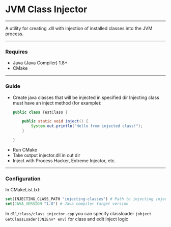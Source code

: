 # JVM Class Injector
___
A utility for creating .dll with injection of installed classes into the JVM process.
___
### Requires
+ Java (Java Compiler) 1.8+
+ CMake
___
### Guide
+ Create java classes that will be injected in specified dir
    Injecting class must have an inject method (for example):
    ```java
    public class TestClass {
    
        public static void inject() {
            System.out.println("Hello from injected class!");
        }
    
    }
    ```
+ Run CMake
+ Take output injector.dll in out dir
+ Inject with Process Hacker, Extreme Injector, etc.
___
### Configuration
In CMakeList.txt:

```cmake
set(INJECTING_CLASS_PATH "injecting-classes") # Path to injecting injecting-classes (by default in injecting-classes)
set(JAVA_VERSION "1.8") # Java compiler target version
```
In `dll/class/class_injector.cpp` you can specify classloader `jobject GetClassLoader(JNIEnv* env)` for class and edit inject logic
